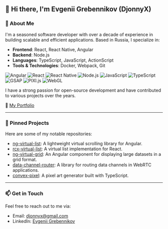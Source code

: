 ## 👋 Hi there, I'm Evgenii Grebennikov (DjonnyX)

### 🚀 About Me

I'm a seasoned software developer with over a decade of experience in building scalable and efficient applications. Based in Russia, I specialize in:

* **Frontend**: React, React Native, Angular
* **Backend**: Node.js
* **Languages**: TypeScript, JavaScript, ActionScript
* **Tools & Technologies**: Docker, Webpack, Git

![Angular](https://img.shields.io/badge/Angular-DD0031?style=flat&logo=angular&logoColor=white)
![React](https://img.shields.io/badge/React-61DAFB?style=flat&logo=react&logoColor=black)
![React Native](https://img.shields.io/badge/React_Native-61DAFB?style=flat&logo=react&logoColor=black)
![Node.js](https://img.shields.io/badge/Node.js-339933?style=flat&logo=node.js&logoColor=white)
![JavaScript](https://img.shields.io/badge/JavaScript-F7DF1E?style=flat&logo=javascript&logoColor=black)
![TypeScript](https://img.shields.io/badge/TypeScript-3178C6?style=flat&logo=typescript&logoColor=white)
![GSAP](https://img.shields.io/badge/GSAP-88ce02?style=flat&logo=greensock&logoColor=white)
![PIXI.js](https://img.shields.io/badge/PIXI.js-E535AA?style=flat&logo=pixijs&logoColor=white)
![WebGL](https://img.shields.io/badge/WebGL-000000?style=flat&logo=webgl&logoColor=white)

I have a strong passion for open-source development and have contributed to various projects over the years.

🔗 [My Portfolio](https://eugene-grebennikov.pro)

---

### 📌 Pinned Projects

Here are some of my notable repositories:

* [ng-virtual-list](https://github.com/DjonnyX/ng-virtual-list): A lightweight virtual scrolling library for Angular.
* [rcx-virtual-list](https://github.com/DjonnyX/rcx-virtual-list): A virtual list implementation for React.
* [ng-virtual-grid](https://github.com/DjonnyX/ng-virtual-grid): An Angular component for displaying large datasets in a grid format.
* [data-channel-router](https://github.com/DjonnyX/data-channel-router): A library for routing data channels in WebRTC applications.
* [convex-pixel](https://github.com/DjonnyX/convex-pixel): A pixel art generator built with TypeScript.

---

### 📫 Get in Touch

Feel free to reach out to me via:

* Email: [djonnyx@gmail.com](mailto:djonnyx@gmail.com)
* LinkedIn: [Evgenii Grebennikov](https://www.linkedin.com/in/evgenii-grebennikov)

